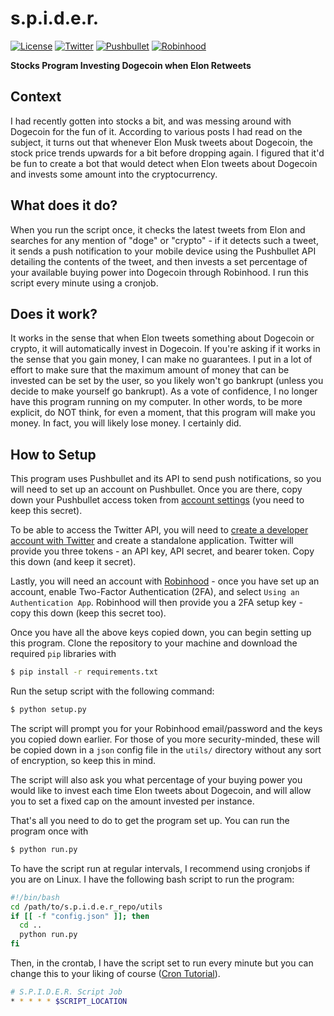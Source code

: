 # s.p.i.d.e.r.
[![License](https://img.shields.io/badge/license-MIT-informational)](https://github.com/defCoding/s.p.i.d.e.r./blob/main/LICENSE)
[![Twitter](https://img.shields.io/badge/api-Twitter-blue?color=1da1f2)](https://developer.twitter.com/en/docs/twitter-api)
[![Pushbullet](https://img.shields.io/badge/api-Pushbullet-green?color=4ab367)](https://docs.pushbullet.com/)
[![Robinhood](https://img.shields.io/badge/api-Robinhood-green?color=00c805)](http://www.robin-stocks.com/en/latest/robinhood.html)

**Stocks Program Investing Dogecoin when Elon Retweets**

## Context
I had recently gotten into stocks a bit, and was messing around with Dogecoin for the fun of it. According to various posts I had read on the subject, it turns out that whenever Elon Musk tweets about Dogecoin, the stock price trends upwards for a bit before dropping again. I figured that it'd be fun to create a bot that would detect when Elon tweets about Dogecoin and invests some amount into the cryptocurrency.

## What does it do?
When you run the script once, it checks the latest tweets from Elon and searches for any mention of "doge" or "crypto" - if it detects such a tweet, it sends a push notification to your mobile device using the Pushbullet API detailing the contents of the tweet, and then invests a set percentage of your available buying power into Dogecoin through Robinhood. I run this script every minute using a cronjob.

## Does it work?
It works in the sense that when Elon tweets something about Dogecoin or crypto, it will automatically invest in Dogecoin. If you're asking if it works in the sense that you gain money, I can make no guarantees. I put in a lot of effort to make sure that the maximum amount of money that can be invested can be set by the user, so you likely won't go bankrupt (unless you decide to make yourself go bankrupt). As a vote of confidence, I no longer have this program running on my computer. In other words, to be more explicit, do NOT think, for even a moment, that this program will make you money. In fact, you will likely lose money. I certainly did.

## How to Setup
This program uses Pushbullet and its API to send push notifications, so you will need to set up an account on Pushbullet. Once you are there, copy down your Pushbullet access token from [account settings](https://www.pushbullet.com/#settings) (you need to keep this secret).

To be able to access the Twitter API, you will need to [create a developer account with Twitter](https://developer.twitter.com/en/apply-for-access) and create a standalone application. Twitter will provide you three tokens - an API key, API secret, and bearer token. Copy this down (and keep it secret).

Lastly, you will need an account with [Robinhood](https://robinhood.com/) - once you have set up an account, enable Two-Factor Authentication (2FA), and select `Using an Authentication App`. Robinhood will then provide you a 2FA setup key - copy this down (keep this secret too).

Once you have all the above keys copied down, you can begin setting up this program. Clone the repository to your machine and download the required `pip` libraries with

```bash
$ pip install -r requirements.txt
```

Run the setup script with the following command:

```bash
$ python setup.py
```

The script will prompt you for your Robinhood email/password and the keys you copied down earlier. For those of you more security-minded, these will be copied down in a `json` config file in the `utils/` directory without any sort of encryption, so keep this in mind.

The script will also ask you what percentage of your buying power you would like to invest each time Elon tweets about Dogecoin, and will allow you to set a fixed cap on the amount invested per instance.

That's all you need to do to get the program set up. You can run the program once with

```bash
$ python run.py
```

To have the script run at regular intervals, I recommend using cronjobs if you are on Linux. I have the following bash script to run the program:

```bash
#!/bin/bash
cd /path/to/s.p.i.d.e.r_repo/utils
if [[ -f "config.json" ]]; then
  cd ..
  python run.py
fi
```

Then, in the crontab, I have the script set to run every minute but you can change this to your liking of course ([Cron Tutorial](https://phoenixnap.com/kb/set-up-cron-job-linux)).

```bash
# S.P.I.D.E.R. Script Job
* * * * * $SCRIPT_LOCATION
```
